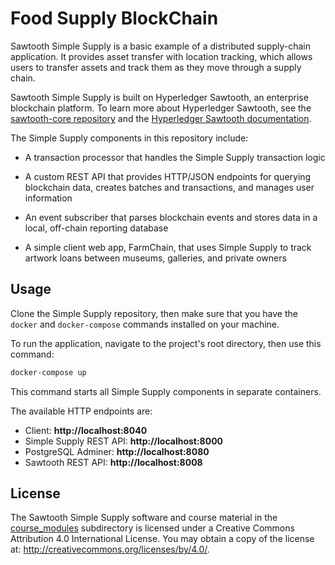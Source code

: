 # Food Supply BlockChain

Sawtooth Simple Supply is a basic example of a distributed supply-chain
application. It provides asset transfer with location tracking, which allows
users to transfer assets and track them as they move through a supply chain.

Sawtooth Simple Supply is built on Hyperledger Sawtooth, an enterprise
blockchain platform. To learn more about Hyperledger Sawtooth, see the
[sawtooth-core repository](https://github.com/hyperledger/sawtooth-core) and the
[Hyperledger Sawtooth documentation](https://sawtooth.hyperledger.org/docs/).

The Simple Supply components in this repository include:

- A transaction processor that handles the Simple Supply transaction logic

- A custom REST API that provides HTTP/JSON endpoints for querying blockchain
  data, creates batches and transactions, and manages user information

- An event subscriber that parses blockchain events and stores data in a local,
  off-chain reporting database

- A simple client web app, FarmChain, that uses Simple Supply to track artwork
  loans between museums, galleries, and private owners

## Usage

Clone the Simple Supply repository, then make sure that you have the `docker`
and `docker-compose` commands installed on your machine.

To run the application, navigate to the project's root directory, then use
this command:

```bash
docker-compose up
```

This command starts all Simple Supply components in separate containers.

The available HTTP endpoints are:
- Client: **http://localhost:8040**
- Simple Supply REST API: **http://localhost:8000**
- PostgreSQL Adminer: **http://localhost:8080**
- Sawtooth REST API: **http://localhost:8008**

## License

The Sawtooth Simple Supply software and course material in the
[course_modules](course_modules) subdirectory is licensed under a
Creative Commons Attribution 4.0 International License.  You may obtain a copy
of the license at: http://creativecommons.org/licenses/by/4.0/.

